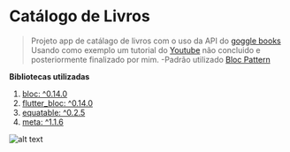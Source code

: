 # Catálogo de Livros

> Projeto app de catálago de livros com o uso da API do [goggle books](https://www.google.com.br/url?sa=t&rct=j&q=&esrc=s&source=web&cd=1&cad=rja&uact=8&ved=2ahUKEwiFt_GexMTiAhXiHLkGHb8UDZkQFjAAegQIBRAC&url=https%3A%2F%2Fdevelopers.google.com%2Fbooks%2F&usg=AOvVaw1FTB_Ui-50CauDt54QJekz) <br> Usando como exemplo um tutorial do 
 [Youtube](https://youtu.be/oWmQ8fMLmaE) não concluido e posteriormente finalizado por mim.
 -Padrão utilizado [Bloc Pattern](https://felangel.github.io/bloc/#/coreconcepts?id=states)
 
 **Bibliotecas utilizadas**
 
  1. [bloc: ^0.14.0](https://felangel.github.io/bloc/#/coreconcepts?id=states)
  2. [flutter_bloc: ^0.14.0](https://pub.dev/packages/flutter_bloc)
  3. [equatable: ^0.2.5](https://pub.dev/packages/equatable)
  4. [meta: ^1.1.6](https://pub.dev/packages/meta)



![alt text][tela-inicial]


[tela-inicial]:https://media.giphy.com/media/l09K0A2qOqYR2osC1w/giphy.gif "Tela animada com demonstração"

